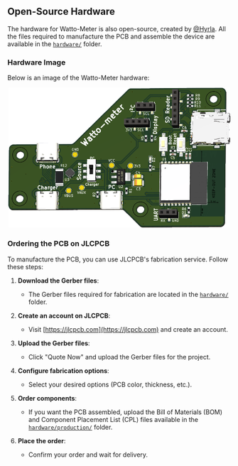 ## Open-Source Hardware

The hardware for Watto-Meter is also open-source, created by [@Hyrla](https://github.com/Hyrla). All the files required to manufacture the PCB and assemble the device are available in the [`hardware/`](hardware/) folder.

### Hardware Image

Below is an image of the Watto-Meter hardware:

<p align="center"><img width="500" src="images/watto-meter-pcb.png" /></p>

### Ordering the PCB on JLCPCB

To manufacture the PCB, you can use JLCPCB's fabrication service. Follow these steps:

1. **Download the Gerber files**:
   - The Gerber files required for fabrication are located in the [`hardware/`](hardware/) folder.

2. **Create an account on JLCPCB**:
   - Visit [https://jlcpcb.com](https://jlcpcb.com) and create an account.

3. **Upload the Gerber files**:
   - Click "Quote Now" and upload the Gerber files for the project.

4. **Configure fabrication options**:
   - Select your desired options (PCB color, thickness, etc.).

5. **Order components**:
   - If you want the PCB assembled, upload the Bill of Materials (BOM) and Component Placement List (CPL) files available in the [`hardware/production/`](hardware/production/) folder.

6. **Place the order**:
   - Confirm your order and wait for delivery.